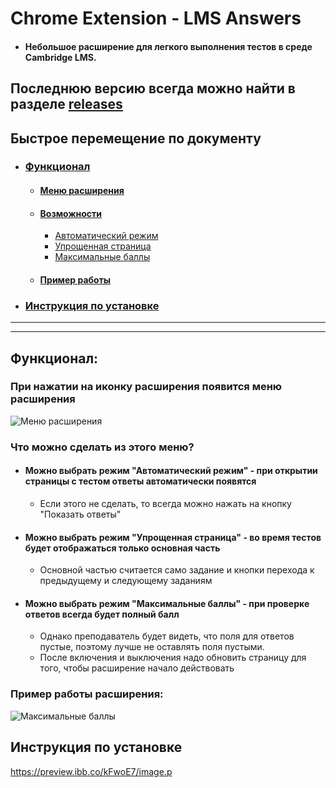 # Chrome Extension - LMS Answers
* #### Небольшое расширение для легкого выполнения тестов в среде Cambridge LMS. 

## Последнюю версию всегда можно найти в разделе [releases](https://github.com/FutureXpo/Chrome-Extension-LMS-Answers/releases) 

## Быстрое перемещение по документу

* ### [Функционал]()
  * #### [Меню расширения]()
  * #### [Возможности]()
    *  [Автоматический режим]()
    *  [Упрощенная страница]()
    *  [Максимальные баллы]()
  * #### [Пример работы]()
* ### [Инструкция по установке]()

***
***

## Функционал:
### При нажатии на иконку расширения появится меню расширения
![Меню расширения](https://image.ibb.co/meGnP7/image.png "Меню расширения")

### Что можно сделать из этого меню?
* #### Можно выбрать режим "Автоматический режим" - при открытии страницы с тестом ответы автоматически появятся
  * Если этого не сделать, то всегда можно нажать на кнопку "Показать ответы"
* #### Можно выбрать режим "Упрощенная страница" - во время тестов будет отображаться только основная часть
  * Основной частью считается само задание и кнопки перехода к предыдущему и следующему заданиям
* #### Можно выбрать режим "Максимальные баллы" - при проверке ответов всегда будет полный балл
  * Однако преподаватель будет видеть, что поля для ответов пустые, поэтому лучше не оставлять поля пустыми. 
  * После включения и выключения надо обновить страницу для того, чтобы расширение начало действовать

### Пример работы расширения: 
  ![Максимальные баллы](https://preview.ibb.co/mxoZ47/image.png)


## Инструкция по установке

https://preview.ibb.co/kFwoE7/image.p
